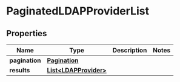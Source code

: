 

# PaginatedLDAPProviderList


## Properties

| Name | Type | Description | Notes |
|------------ | ------------- | ------------- | -------------|
|**pagination** | [**Pagination**](Pagination.md) |  |  |
|**results** | [**List&lt;LDAPProvider&gt;**](LDAPProvider.md) |  |  |



